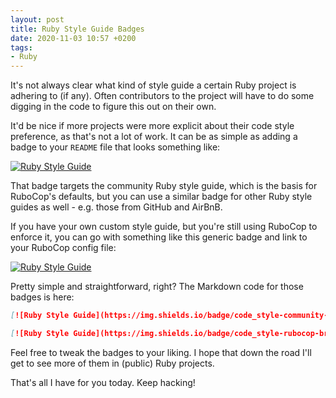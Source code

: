 ```yaml
---
layout: post
title: Ruby Style Guide Badges
date: 2020-11-03 10:57 +0200
tags:
- Ruby
---
```


It's not always clear what kind of style guide a certain Ruby project
is adhering to (if any). Often contributors to the project will have
to do some digging in the code to figure this out on their own.

It'd be nice if more projects were more explicit about their code
style preference, as that's not a lot of work. It can be as simple as
adding a badge to your `README` file that looks something like:

[![Ruby Style Guide](https://img.shields.io/badge/code_style-community-brightgreen.svg)](https://rubystyle.guide)

That badge targets the community Ruby style guide, which is the basis for RuboCop's defaults, but you can
use a similar badge for other Ruby style guides as well - e.g. those from GitHub and AirBnB.

If you have your own custom style guide, but you're still using RuboCop to enforce it, you can
go with something like this generic badge and link to your RuboCop config file:

[![Ruby Style Guide](https://img.shields.io/badge/code_style-rubocop-brightgreen.svg)](https://github.com/rubocop-hq/rubocop)

Pretty simple and straightforward, right? The Markdown code for those badges is here:

``` markdown
[![Ruby Style Guide](https://img.shields.io/badge/code_style-community-brightgreen.svg)](https://rubystyle.guide)

[![Ruby Style Guide](https://img.shields.io/badge/code_style-rubocop-brightgreen.svg)](https://github.com/rubocop-hq/rubocop)
```

Feel free to tweak the badges to your liking. I hope that down the road I'll get to see more of them in (public) Ruby projects.

That's all I have for you today. Keep hacking!

